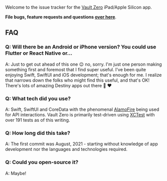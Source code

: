 Welcome to the issue tracker for the [Vault Zero](https://www.vaultzero.app/) iPad/Apple Silicon app.

**File bugs, feature requests and questions [over here](https://github.com/rslifka/vault-zero/issues)**.

## FAQ

### Q: Will there be an Android or iPhone version? You could use Flutter or React Native or...

A: Just to get out ahead of this one 😉 no, sorry. I'm just one person making something first and foremost that I find super useful. I've been quite enjoying Swift, SwiftUI and iOS development; that's enough for me. I realize that narrows down the folks who might find this useful, and that's OK! There's lots of amazing Destiny apps out there 🎉 ❤️

### Q: What tech did you use?

A: Swift, SwiftUI and CoreData with the phenomenal [AlamoFire](https://github.com/Alamofire/Alamofire) being used for API interactions. Vault Zero is primarily test-driven using [XCTest](https://github.com/apple/swift-corelibs-xctest) with over 191 tests as of this writing.

### Q: How long did this take?

A: The first commit was August, 2021 - starting without knowledge of app development nor the languages and technologies required.

### Q: Could you open-source it?

A: Maybe!
